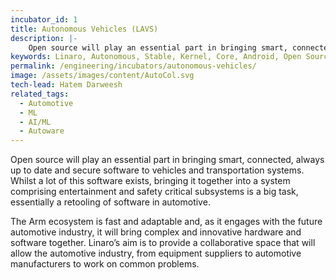 ```yaml
---
incubator_id: 1
title: Autonomous Vehicles (LAVS)
description: |-
    Open source will play an essential part in bringing smart, connected, always up to date and secure software to vehicles and transportation systems.  
keywords: Linaro, Autonomous, Stable, Kernel, Core, Android, Open Source, OS, Autonomous Vehicles, Autoware
permalink: /engineering/incubators/autonomous-vehicles/
image: /assets/images/content/AutoCol.svg
tech-lead: Hatem Darweesh
related_tags:
  - Automotive
  - ML
  - AI/ML
  - Autoware
---
```

Open source will play an essential part in bringing smart, connected, always up to date and secure software to vehicles and transportation systems.  
Whilst a lot of this software exists, bringing it together into a system comprising entertainment and safety critical subsystems is a big task, essentially a retooling of software in automotive.

The Arm ecosystem is fast and adaptable and, as it engages with the future automotive industry, it will bring complex and innovative hardware and software together.  Linaro’s aim is to provide a collaborative space that will allow the automotive industry, from equipment suppliers to automotive manufacturers to work on common problems.   